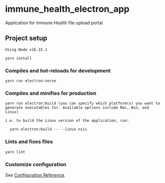 # immune_health_electron_app

Application for Immune Health file upload portal

## Project setup
```
Using Node v16.15.1

yarn install
```

### Compiles and hot-reloads for development
```
yarn run electron:serve
```

### Compiles and minifies for production
```
yarn run electron:build (you can specify which platform(s) you want to generate executables for. Available options include Mac, Win, and Linux)

i.e. to build the Linux version of the application, run:

  yarn electron:build -- --linux nsis
```

### Lints and fixes files
```
yarn lint
```

### Customize configuration
See [Configuration Reference](https://cli.vuejs.org/config/).

